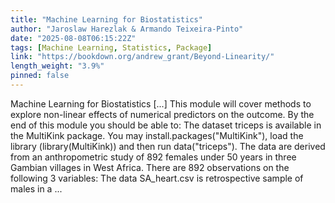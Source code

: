 ```yaml
---
title: "Machine Learning for Biostatistics"
author: "Jaroslaw Harezlak & Armando Teixeira-Pinto"
date: "2025-08-08T06:15:22Z"
tags: [Machine Learning, Statistics, Package]
link: "https://bookdown.org/andrew_grant/Beyond-Linearity/"
length_weight: "3.9%"
pinned: false
---
```


Machine Learning for Biostatistics [...] This module will cover methods to explore non-linear effects of numerical
predictors on the outcome. By the end of this module you should be able to: The dataset triceps is available in the MultiKink package.
You may install.packages("MultiKink"), load the library (library(MultiKink))
and then run data("triceps"). The data are derived from an anthropometric study of 892 females under 50 years
in three Gambian villages in West Africa. There are 892 observations
on the following 3 variables: The data SA_heart.csv
is retrospective sample of males in a ...
